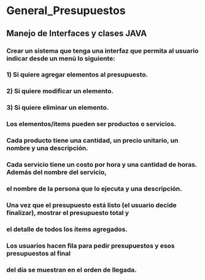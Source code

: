 # General_Presupuestos
## Manejo de Interfaces y clases JAVA
### Crear un sistema que tenga una interfaz que permita al usuario indicar desde un menú lo siguiente:
### 1) Si quiere agregar elementos al presupuesto.
### 2) Si quiere modificar un elemento.
### 3) Si quiere eliminar un elemento.
### Los elementos/ítems pueden ser productos o servicios.
### Cada producto tiene una cantidad, un precio unitario, un nombre y una descripción.
### Cada servicio tiene un costo por hora y una cantidad de horas. Además del nombre del servicio,
### el nombre de la persona que lo ejecuta y una descripción.
### Una vez que el presupuesto está listo (el usuario decide finalizar), mostrar el presupuesto total y
### el detalle de todos los ítems agregados.
### Los usuarios hacen fila para pedir presupuestos y esos presupuestos al final
### del día se muestran en el orden de llegada.
